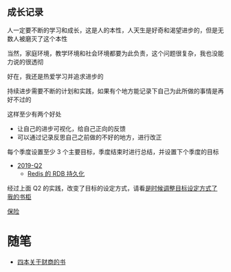 

## 成长记录

人一定要不断的学习和成长，这是人的本性，人天生是好奇和渴望进步的，但是无数人被磨灭了这个本性

当然，家庭环境，教学环境和社会环境都要为此负责，这个问题很复杂，我也没能力说的很透彻

好在，我还是热爱学习并追求进步的

持续进步需要不断的计划和实践，如果有个地方能记录下自己为此所做的事情是再好不过的

这样至少有两个好处

* 让自己的进步可视化，给自己正向的反馈
* 可以通过记录反思自己之前做的不好的地方，进行改正

每个季度设置至少 3 个主要目标，季度结束时进行总结，并设置下个季度的目标

* [2019-Q2](./growth_record/2019/2019-q2.md)
  * [Redis 的 RDB 持久化](./redis/redis-rdb-persistence.md)

经过上面 Q2 的实践，改变了目标的设定方式，请看[是时候调整目标设定方式了](./growth_record/how-to-set-a-goal.md)
[我的书柜](bookcase.md)

[保险](./insurance/index.md)

# 随笔

* [四本关于财商的书](./post/四本关于财商的书.md)